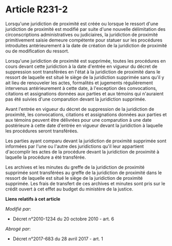 # Article R231-2

Lorsqu'une juridiction de proximité est créée ou lorsque le ressort d'une juridiction de proximité est modifié par suite
d'une nouvelle délimitation des circonscriptions administratives ou judiciaires, la juridiction de proximité primitivement
saisie demeure compétente pour statuer sur les procédures introduites antérieurement à la date de création de la juridiction
de proximité ou de modification du ressort.

Lorsqu'une juridiction de proximité est supprimée, toutes les procédures en cours devant cette juridiction à la date d'entrée
en vigueur du décret de suppression sont transférées en l'état à la juridiction de proximité dans le ressort de laquelle est
situé le siège de la juridiction supprimée sans qu'il y ait lieu de renouveler les actes, formalités et jugements
régulièrement intervenus antérieurement à cette date, à l'exception des convocations, citations et assignations données aux
parties et aux témoins qui n'auraient pas été suivies d'une comparution devant la juridiction supprimée. 

Avant l'entrée en vigueur du décret de suppression de la juridiction de proximité, les convocations, citations et
assignations données aux parties et aux témoins peuvent être délivrées pour une comparution à une date postérieure à cette
date d'entrée en vigueur devant la juridiction à laquelle les procédures seront transférées. 

Les parties ayant comparu devant la juridiction de proximité supprimée sont informées par l'une ou l'autre des juridictions
qu'il leur appartient d'accomplir les actes de la procédure devant la juridiction de proximité à laquelle la procédure a été
transférée. 

Les archives et les minutes du greffe de la juridiction de proximité supprimée sont transférées au greffe de la juridiction
de proximité dans le ressort de laquelle est situé le siège de la juridiction de proximité supprimée. Les frais de transfert
de ces archives et minutes sont pris sur le crédit ouvert à cet effet au budget du ministère de la justice.

**Liens relatifs à cet article**

_Modifié par_:

  - Décret n°2010-1234 du 20 octobre 2010 - art. 6

_Abrogé par_:

  - Décret n°2017-683 du 28 avril 2017 - art. 1
